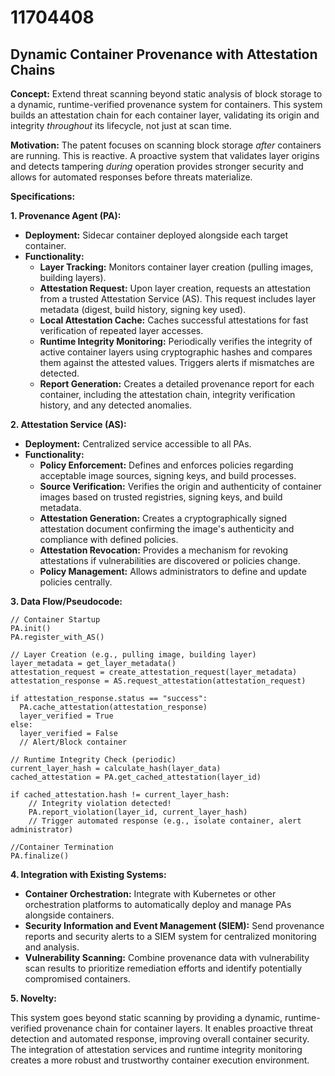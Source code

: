 # 11704408

## Dynamic Container Provenance with Attestation Chains

**Concept:** Extend threat scanning beyond static analysis of block storage to a dynamic, runtime-verified provenance system for containers. This system builds an attestation chain for each container layer, validating its origin and integrity *throughout* its lifecycle, not just at scan time.

**Motivation:** The patent focuses on scanning block storage *after* containers are running. This is reactive.  A proactive system that validates layer origins and detects tampering *during* operation provides stronger security and allows for automated responses before threats materialize.

**Specifications:**

**1. Provenance Agent (PA):**

*   **Deployment:**  Sidecar container deployed alongside each target container.
*   **Functionality:**
    *   **Layer Tracking:** Monitors container layer creation (pulling images, building layers).
    *   **Attestation Request:**  Upon layer creation, requests an attestation from a trusted Attestation Service (AS). This request includes layer metadata (digest, build history, signing key used).
    *   **Local Attestation Cache:**  Caches successful attestations for fast verification of repeated layer accesses.
    *   **Runtime Integrity Monitoring:** Periodically verifies the integrity of active container layers using cryptographic hashes and compares them against the attested values.  Triggers alerts if mismatches are detected.
    *   **Report Generation:**  Creates a detailed provenance report for each container, including the attestation chain, integrity verification history, and any detected anomalies.

**2. Attestation Service (AS):**

*   **Deployment:** Centralized service accessible to all PAs.
*   **Functionality:**
    *   **Policy Enforcement:**  Defines and enforces policies regarding acceptable image sources, signing keys, and build processes.
    *   **Source Verification:**  Verifies the origin and authenticity of container images based on trusted registries, signing keys, and build metadata.
    *   **Attestation Generation:**  Creates a cryptographically signed attestation document confirming the image's authenticity and compliance with defined policies.
    *   **Attestation Revocation:**  Provides a mechanism for revoking attestations if vulnerabilities are discovered or policies change.
    *   **Policy Management:** Allows administrators to define and update policies centrally.

**3. Data Flow/Pseudocode:**

```
// Container Startup
PA.init()
PA.register_with_AS()

// Layer Creation (e.g., pulling image, building layer)
layer_metadata = get_layer_metadata()
attestation_request = create_attestation_request(layer_metadata)
attestation_response = AS.request_attestation(attestation_request)

if attestation_response.status == "success":
  PA.cache_attestation(attestation_response)
  layer_verified = True
else:
  layer_verified = False
  // Alert/Block container

// Runtime Integrity Check (periodic)
current_layer_hash = calculate_hash(layer_data)
cached_attestation = PA.get_cached_attestation(layer_id)

if cached_attestation.hash != current_layer_hash:
    // Integrity violation detected!
    PA.report_violation(layer_id, current_layer_hash)
    // Trigger automated response (e.g., isolate container, alert administrator)

//Container Termination
PA.finalize()
```

**4.  Integration with Existing Systems:**

*   **Container Orchestration:** Integrate with Kubernetes or other orchestration platforms to automatically deploy and manage PAs alongside containers.
*   **Security Information and Event Management (SIEM):**  Send provenance reports and security alerts to a SIEM system for centralized monitoring and analysis.
*   **Vulnerability Scanning:**  Combine provenance data with vulnerability scan results to prioritize remediation efforts and identify potentially compromised containers.

**5.  Novelty:**

This system goes beyond static scanning by providing a dynamic, runtime-verified provenance chain for container layers.  It enables proactive threat detection and automated response, improving overall container security. The integration of attestation services and runtime integrity monitoring creates a more robust and trustworthy container execution environment.